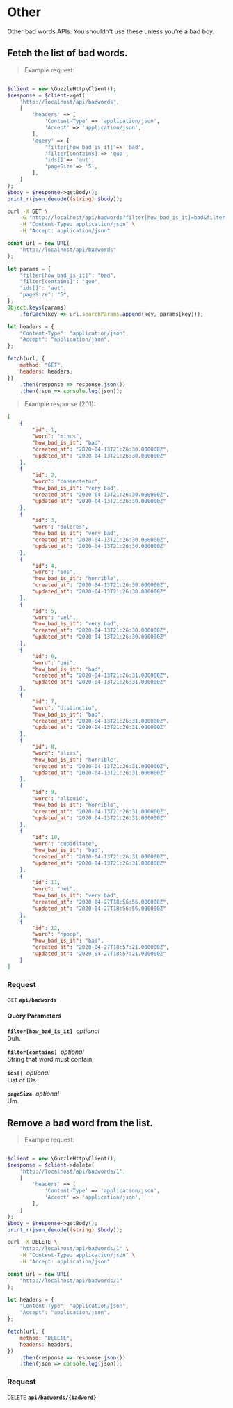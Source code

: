 # Other
Other bad words APIs. You shouldn't use these unless you're a bad boy.

## Fetch the list of bad words.



> Example request:

```php

$client = new \GuzzleHttp\Client();
$response = $client->get(
    'http://localhost/api/badwords',
    [
        'headers' => [
            'Content-Type' => 'application/json',
            'Accept' => 'application/json',
        ],
        'query' => [
            'filter[how_bad_is_it]'=> 'bad',
            'filter[contains]'=> 'quo',
            'ids[]'=> 'aut',
            'pageSize'=> '5',
        ],
    ]
);
$body = $response->getBody();
print_r(json_decode((string) $body));
```

```bash
curl -X GET \
    -G "http://localhost/api/badwords?filter[how_bad_is_it]=bad&filter[contains]=quo&ids[]=aut&pageSize=5" \
    -H "Content-Type: application/json" \
    -H "Accept: application/json"
```

```javascript
const url = new URL(
    "http://localhost/api/badwords"
);

let params = {
    "filter[how_bad_is_it]": "bad",
    "filter[contains]": "quo",
    "ids[]": "aut",
    "pageSize": "5",
};
Object.keys(params)
    .forEach(key => url.searchParams.append(key, params[key]));

let headers = {
    "Content-Type": "application/json",
    "Accept": "application/json",
};

fetch(url, {
    method: "GET",
    headers: headers,
})
    .then(response => response.json())
    .then(json => console.log(json));
```


> Example response (201):

```json
[
    {
        "id": 1,
        "word": "minus",
        "how_bad_is_it": "bad",
        "created_at": "2020-04-13T21:26:30.000000Z",
        "updated_at": "2020-04-13T21:26:30.000000Z"
    },
    {
        "id": 2,
        "word": "consectetur",
        "how_bad_is_it": "very bad",
        "created_at": "2020-04-13T21:26:30.000000Z",
        "updated_at": "2020-04-13T21:26:30.000000Z"
    },
    {
        "id": 3,
        "word": "dolores",
        "how_bad_is_it": "very bad",
        "created_at": "2020-04-13T21:26:30.000000Z",
        "updated_at": "2020-04-13T21:26:30.000000Z"
    },
    {
        "id": 4,
        "word": "eos",
        "how_bad_is_it": "horrible",
        "created_at": "2020-04-13T21:26:30.000000Z",
        "updated_at": "2020-04-13T21:26:30.000000Z"
    },
    {
        "id": 5,
        "word": "vel",
        "how_bad_is_it": "very bad",
        "created_at": "2020-04-13T21:26:30.000000Z",
        "updated_at": "2020-04-13T21:26:30.000000Z"
    },
    {
        "id": 6,
        "word": "qui",
        "how_bad_is_it": "bad",
        "created_at": "2020-04-13T21:26:31.000000Z",
        "updated_at": "2020-04-13T21:26:31.000000Z"
    },
    {
        "id": 7,
        "word": "distinctio",
        "how_bad_is_it": "bad",
        "created_at": "2020-04-13T21:26:31.000000Z",
        "updated_at": "2020-04-13T21:26:31.000000Z"
    },
    {
        "id": 8,
        "word": "alias",
        "how_bad_is_it": "horrible",
        "created_at": "2020-04-13T21:26:31.000000Z",
        "updated_at": "2020-04-13T21:26:31.000000Z"
    },
    {
        "id": 9,
        "word": "aliquid",
        "how_bad_is_it": "horrible",
        "created_at": "2020-04-13T21:26:31.000000Z",
        "updated_at": "2020-04-13T21:26:31.000000Z"
    },
    {
        "id": 10,
        "word": "cupiditate",
        "how_bad_is_it": "bad",
        "created_at": "2020-04-13T21:26:31.000000Z",
        "updated_at": "2020-04-13T21:26:31.000000Z"
    },
    {
        "id": 11,
        "word": "hei",
        "how_bad_is_it": "very bad",
        "created_at": "2020-04-27T18:56:56.000000Z",
        "updated_at": "2020-04-27T18:56:56.000000Z"
    },
    {
        "id": 12,
        "word": "hpoop",
        "how_bad_is_it": "bad",
        "created_at": "2020-04-27T18:57:21.000000Z",
        "updated_at": "2020-04-27T18:57:21.000000Z"
    }
]
```

### Request
<small class="badge badge-green">GET</small>
 **`api/badwords`**

<h4 class="fancy-heading-panel"><b>Query Parameters</b></h4>
<p>
    <code><b>filter[how_bad_is_it]</b></code>&nbsp;          <i>optional</i>    <br>
    Duh.
</p>
<p>
    <code><b>filter[contains]</b></code>&nbsp;          <i>optional</i>    <br>
    String that word must contain.
</p>
<p>
    <code><b>ids[]</b></code>&nbsp;          <i>optional</i>    <br>
    List of IDs.
</p>
<p>
    <code><b>pageSize</b></code>&nbsp;          <i>optional</i>    <br>
    Um.
</p>


## Remove a bad word from the list.



> Example request:

```php

$client = new \GuzzleHttp\Client();
$response = $client->delete(
    'http://localhost/api/badwords/1',
    [
        'headers' => [
            'Content-Type' => 'application/json',
            'Accept' => 'application/json',
        ],
    ]
);
$body = $response->getBody();
print_r(json_decode((string) $body));
```

```bash
curl -X DELETE \
    "http://localhost/api/badwords/1" \
    -H "Content-Type: application/json" \
    -H "Accept: application/json"
```

```javascript
const url = new URL(
    "http://localhost/api/badwords/1"
);

let headers = {
    "Content-Type": "application/json",
    "Accept": "application/json",
};

fetch(url, {
    method: "DELETE",
    headers: headers,
})
    .then(response => response.json())
    .then(json => console.log(json));
```



### Request
<small class="badge badge-red">DELETE</small>
 **`api/badwords/{badword}`**





